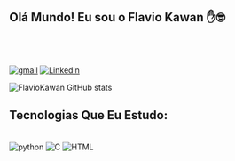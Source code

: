 ## Olá Mundo! Eu sou o Flavio Kawan ✋🤓
   
<br><br>

[![gmail](https://img.shields.io/badge/Gmail-D14836?style=for-the-badge&logo=gmail&logoColor=white
)](https://mail.google.com/mail/u/flaviomilgrau1@gmail.com)
[![Linkedin](https://img.shields.io/badge/LinkedIn-0077B5?style=for-the-badge&logo=linkedin&logoColor=white)
](https://www.linkedin.com/in/fl%C3%A1vio-kawan-6013a119b/)


![FlavioKawan GitHub stats](https://github-readme-stats.vercel.app/api?username=FlavioKawan&show_icons=true&theme=dark)


## Tecnologias Que Eu Estudo:

<div style="display: inline_block"><br>
<img align="center"alt="python" src="https://img.shields.io/badge/Python-14354C?style=for-the-badge&logo=python&logoColor=white
" />
<img align="center" alt="C" src="https://img.shields.io/badge/C-00599C?style=for-the-badge&logo=c&logoColor=white
"/>
<img align="center" alt="HTML" src="https://img.shields.io/badge/HTML5-E34F26?style=for-the-badge&logo=html5&logoColor=white
 "/>  

</div>
